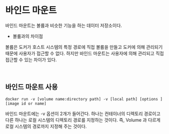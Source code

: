 # 바인드 마운트

바인드 마운트는 볼륨과 비슷한 기능을 하는 데이터 저장소이다.

* 볼륨과의 차이점

볼륨은 도커가 호스트 시스템의 특정 경로에 직접 볼륨을 만들고 도커에 의해 관리되기 때문에 사용자가 접근할 수 없다. 하지만 바인드 마운트는 사용자에 의해 관리되고 직접 접근할 수 있는 차이가 있다.

<br/>

## 바인드 마운트 사용

```
docker run -v [volume name:directory path] -v [local path] [options ][image id or name]
```
바인드 마운트에는 -v 옵션이 2개가 들어간다. 하나는 컨테이너의 디렉토리 경로이고 다른 하나는 로컬 시스템의 디렉토리 경로를 지정하는 것이다. 즉, Volume 과 다르게 로컬 시스템의 경로까지 지정해 주는 것이다.